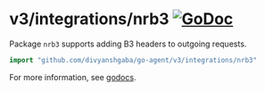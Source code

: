 # v3/integrations/nrb3 [![GoDoc](https://godoc.org/github.com/divyanshgaba/go-agent/v3/integrations/nrb3?status.svg)](https://godoc.org/github.com/divyanshgaba/go-agent/v3/integrations/nrb3)

Package `nrb3` supports adding B3 headers to outgoing requests.

```go
import "github.com/divyanshgaba/go-agent/v3/integrations/nrb3"
```

For more information, see
[godocs](https://godoc.org/github.com/divyanshgaba/go-agent/v3/integrations/nrb3).
